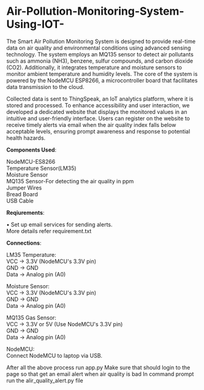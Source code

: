 # Air-Pollution-Monitoring-System-Using-IOT-

The Smart Air Pollution Monitoring System is designed to provide real-time data on air quality and environmental conditions using advanced sensing technology. The system employs an MQ135 sensor to detect air pollutants such as ammonia (NH3), benzene, sulfur compounds, and carbon dioxide (CO2). Additionally, it integrates temperature and moisture sensors to monitor ambient temperature and humidity levels. The core of the system is powered by the NodeMCU ESP8266, a microcontroller board that facilitates data transmission to the cloud.

Collected data is sent to ThingSpeak, an IoT analytics platform, where it is stored and processed. To enhance accessibility and user interaction, we developed a dedicated website that displays the monitored values in an intuitive and user-friendly interface. Users can register on the website to receive timely alerts via email when the air quality index falls below acceptable levels, ensuring prompt awareness and response to potential health hazards.

**Components Used**:

NodeMCU-ES8266<br>
Temperature Sensor(LM35)<br>
Moisture Sensor<br>
MQ135 Sensor-For detecting the air quality in ppm<br>
Jumper Wires<br>
Bread Board<br>
USB Cable<br>


**Reqiurements**:

•	Set up email services for sending alerts.<br>
More details refer requirement.txt

**Connections**:

LM35 Temperature:<br>
VCC -> 3.3V (NodeMCU's 3.3V pin)<br>
GND -> GND<br>
Data -> Analog pin (A0)<br>

Moisture Sensor:<br>
VCC -> 3.3V (NodeMCU's 3.3V pin)<br>
GND -> GND<br>
Data -> Analog pin (A0)<br>

MQ135 Gas Sensor:<br>
VCC -> 3.3V or 5V (Use NodeMCU's 3.3V pin)<br>
GND -> GND<br>
Data -> Analog pin (A0)<br>

NodeMCU:<br>
Connect NodeMCU to laptop via USB.<br>

After all the above process run app.py
Make sure that should login to the page so that get an email alert when air quality is bad
In command prompt run the alir_quality_alert.py file
